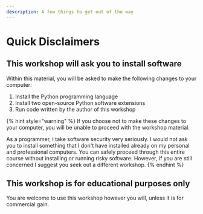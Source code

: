 ```yaml
---
description: A few things to get out of the way
---
```


# Quick Disclaimers

## This workshop will ask you to install software

Within this material, you will be asked to make the following changes to your computer:

1. Install the Python programming language
2. Install two open-source Python software extensions
3. Run code written by the author of this workshop

{% hint style="warning" %}
If you choose not to make these changes to your computer, you will be unable to proceed with the workshop material.

As a programmer, I take software security very seriously. I would not ask you to install something that I don't have installed already on my personal and professional computers. You can safely proceed through this entire course without installing or running risky software. However, if you are still concerned I suggest you seek out a different workshop.
{% endhint %}

## This workshop is for educational purposes only

You are welcome to use this workshop however you will, unless it is for commercial gain.

